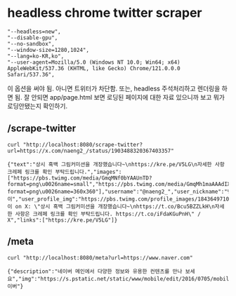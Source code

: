 # headless chrome twitter scraper

```
"--headless=new",
"--disable-gpu",
"--no-sandbox",
"--window-size=1280,1024",
"--lang=ko-KR,ko",
"--user-agent=Mozilla/5.0 (Windows NT 10.0; Win64; x64) AppleWebKit/537.36 (KHTML, like Gecko) Chrome/121.0.0.0 Safari/537.36",
```
이 옵션을 써야 됨. 아니면 트위터가 차단함. 또는, headless 주석처리하고 렌더링을 하면 됨.
잘 안되면 app/page.html 보면 로딩된 페이지에 대한 자료 있으니까 보고 뭐가 로딩안됐는지 확인하기.

## /scrape-twitter
```
curl "http://localhost:8080/scrape-twitter?url=https://x.com/naeng2_/status/1903488320367403357"
```

```
{"text":"상시 흑백 그림커미션을 개장했습니다~\nhttps://kre.pe/V5LG\n자세한 사항 크레페 링크를 확인 부탁드립니다.","images":["https://pbs.twimg.com/media/GmqMNf0bYAAUnTD?format=png\u0026name=small","https://pbs.twimg.com/media/GmqMh1maAAAdIXL?format=png\u0026name=360x360"],"username":"@naeng2_","user_nickname":"냉이","user_profile_img":"https://pbs.twimg.com/profile_images/1843649710072225792/PyeAorAY_normal.jpg","meta_tag":"냉이 on X: \"상시 흑백 그림커미션을 개장했습니다~\nhttps://t.co/Bcu5BZZLkH\n자세한 사항은 크레페 링크를 확인 부탁드립니다. https://t.co/iFdaKGuPnH\" / X","links":["https://kre.pe/V5LG"]}
```

## /meta
```
curl "http://localhost:8080/meta?url=https://www.naver.com"
```

```
{"description":"네이버 메인에서 다양한 정보와 유용한 컨텐츠를 만나 보세요","img":"https://s.pstatic.net/static/www/mobile/edit/2016/0705/mobile_212852414260.png","title":"네이버"}
```